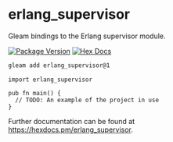 # erlang_supervisor

Gleam bindings to the Erlang supervisor module.

[![Package Version](https://img.shields.io/hexpm/v/erlang_supervisor)](https://hex.pm/packages/erlang_supervisor)
[![Hex Docs](https://img.shields.io/badge/hex-docs-ffaff3)](https://hexdocs.pm/erlang_supervisor/)

```sh
gleam add erlang_supervisor@1
```
```gleam
import erlang_supervisor

pub fn main() {
  // TODO: An example of the project in use
}
```

Further documentation can be found at <https://hexdocs.pm/erlang_supervisor>.
